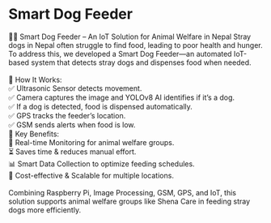 # Smart Dog Feeder
🐶📡 Smart Dog Feeder – An IoT Solution for Animal Welfare in Nepal
Stray dogs in Nepal often struggle to find food, leading to poor health and hunger. To address this, we developed a Smart Dog Feeder—an automated IoT-based system that detects stray dogs and dispenses food when needed. <br/>
<br/>
🔹 How It Works:<br/>
✅ Ultrasonic Sensor detects movement.<br/>
✅ Camera captures the image and YOLOv8 AI identifies if it’s a dog.<br/>
✅ If a dog is detected, food is dispensed automatically.<br/>
✅ GPS tracks the feeder’s location.<br/>
✅ GSM sends alerts when food is low.<br/>
🔹 Key Benefits:<br/>
📲 Real-time Monitoring for animal welfare groups.<br/>
⏳ Saves time & reduces manual effort.<br/>
📊 Smart Data Collection to optimize feeding schedules.<br/>
💸 Cost-effective & Scalable for multiple locations.<br/>
<br/>
Combining Raspberry Pi, Image Processing, GSM, GPS, and IoT, this solution supports animal welfare groups like Shena Care in feeding stray dogs more efficiently.
